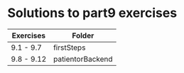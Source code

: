 # Solutions to part9 exercises

| Exercises  | Folder           |
| ---------- | ---------------- |
| 9.1 - 9.7  | firstSteps       |
| 9.8 - 9.12 | patientorBackend |
